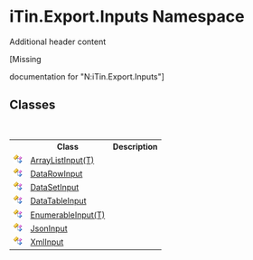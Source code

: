 # iTin.Export.Inputs Namespace
Additional header content 

\[Missing <summary> documentation for "N:iTin.Export.Inputs"\]


## Classes
&nbsp;<table><tr><th></th><th>Class</th><th>Description</th></tr><tr><td>![Public class](media/pubclass.gif "Public class")</td><td><a href="b90f16b5-87e6-0046-ece4-1d3b15250924">ArrayListInput(T)</a></td><td /></tr><tr><td>![Public class](media/pubclass.gif "Public class")</td><td><a href="2efc95f0-10e0-96ed-5cc9-e1aeef6ba851">DataRowInput</a></td><td /></tr><tr><td>![Public class](media/pubclass.gif "Public class")</td><td><a href="83a632a5-f647-682e-fb71-58cfc3756d66">DataSetInput</a></td><td /></tr><tr><td>![Public class](media/pubclass.gif "Public class")</td><td><a href="408c03f7-a20b-08bf-50d8-e023c9efc7e3">DataTableInput</a></td><td /></tr><tr><td>![Public class](media/pubclass.gif "Public class")</td><td><a href="9f59fe9e-f9a5-1fbf-3771-957f120feaf3">EnumerableInput(T)</a></td><td /></tr><tr><td>![Public class](media/pubclass.gif "Public class")</td><td><a href="85a5c30d-a38e-48ca-cef4-c67748a93142">JsonInput</a></td><td /></tr><tr><td>![Public class](media/pubclass.gif "Public class")</td><td><a href="a1a8e3e6-31d7-07e5-c571-443ea150867e">XmlInput</a></td><td /></tr></table>&nbsp;

